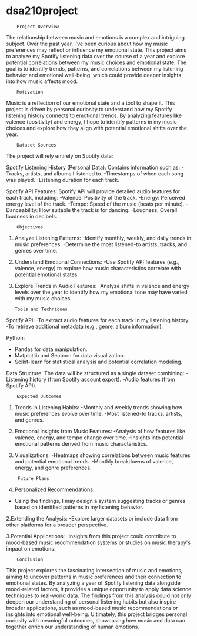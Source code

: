 # dsa210project
        Project Overview

The relationship between music and emotions is a complex and intriguing subject. Over the past year, I’ve been curious about how my music preferences may reflect or influence my emotional state. This project aims to analyze my Spotify listening data over the course of a year and explore potential correlations between my music choices and emotional state. The goal is to identify trends, patterns, and correlations between my listening behavior and emotional well-being, which could provide deeper insights into how music affects mood.

        Motivation

Music is a reflection of our emotional state and a tool to shape it. This project is driven by personal curiosity to understand how my Spotify listening history connects to emotional trends. By analyzing features like valence (positivity) and energy, I hope to identify patterns in my music choices and explore how they align with potential emotional shifts over the year.

        Dataset Sources

The project will rely entirely on Spotify data:

Spotify Listening History (Personal Data):
    Contains information such as:
        -Tracks, artists, and albums I listened to.
        -Timestamps of when each song was played.
        -Listening duration for each track.

Spotify API Features:
    Spotify API will provide detailed audio features for each track, including:
        -Valence: Positivity of the track.
        -Energy: Perceived energy level of the track.
        -Tempo: Speed of the music (beats per minute).
        -Danceability: How suitable the track is for dancing.
        -Loudness: Overall loudness in decibels.
    
        Objectives

1. Analyze Listening Patterns:
    -Identify monthly, weekly, and daily trends in music preferences.
    -Determine the most listened-to artists, tracks, and genres over time.

2. Understand Emotional Connections:
    -Use Spotify API features (e.g., valence, energy) to explore how music characteristics correlate with potential emotional states.

3. Explore Trends in Audio Features:
    -Analyze shifts in valence and energy levels over the year to identify how my emotional tone may have varied with my music choices.

       Tools and Techniques

Spotify API: 
-To extract audio features for each track in my listening history.
-To retrieve additional metadata (e.g., genre, album information).

Python:
- Pandas for data manipulation.
- Matplotlib and Seaborn for data visualization.
- Scikit-learn for statistical analysis and potential correlation modeling.

Data Structure:
    The data will be structured as a single dataset combining:
        -Listening history (from Spotify account export).
        -Audio features (from Spotify API).


        Expected Outcomes

1. Trends in Listening Habits:
-Monthly and weekly trends showing how music preferences evolve over time.
-Most listened-to tracks, artists, and genres.

2. Emotional Insights from Music Features:
-Analysis of how features like valence, energy, and tempo change over time.
-Insights into potential emotional patterns derived from music characteristics.

3. Visualizations:
-Heatmaps showing correlations between music features and potential emotional trends.
-Monthly breakdowns of valence, energy, and genre preferences.

        Future Plans

1. Personalized Recommendations:
- Using the findings, I may design a system suggesting tracks or genres based on identified patterns in my listening behavior.

2.Extending the Analysis:
-Explore larger datasets or include data from other platforms for a broader perspective.

3.Potential Applications:
-Insights from this project could contribute to mood-based music recommendation systems or studies on music therapy's impact on emotions.

        Conclusion

This project explores the fascinating intersection of music and emotions, aiming to uncover patterns in music preferences and their connection to emotional states. By analyzing a year of Spotify listening data alongside mood-related factors, it provides a unique opportunity to apply data science techniques to real-world data. The findings from this analysis could not only deepen our understanding of personal listening habits but also inspire broader applications, such as mood-based music recommendations or insights into emotional well-being. Ultimately, this project bridges personal curiosity with meaningful outcomes, showcasing how music and data can together enrich our understanding of human emotions.
